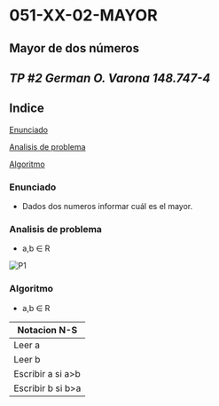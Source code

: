 # **051-XX-02-MAYOR**
## Mayor de dos números
## *TP #2 German O. Varona 148.747-4*

## Indice
[Enunciado](#enunciado)

[Analisis de problema](#analisis-de-problema)

[Algoritmo](#algoritmo)

### Enunciado
- Dados dos numeros informar cuál es el mayor.


### Analisis de problema
- a,b ∈ R

![P1](https://fotos.subefotos.com/a02dfa167d1775d57eda917bf1064477o.jpg)

### Algoritmo
- a,b ∈ R

|Notacion N-S|
| ----- |
| Leer a |
| Leer b |
| Escribir a si a>b |
| Escribir b si b>a |

